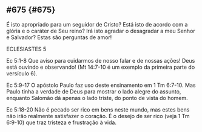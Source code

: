 ## #675 {#675}

É isto apropriado para um seguidor de Cristo? Está isto de acordo com a glória e o caráter de Seu reino? Irá isto agradar o desagradar a meu Senhor e Salvador? Estas são perguntas de amor!

ECLESIASTES 5

Ec 5:1-8 Que aviso para cuidarmos de nosso falar e de nossas ações! Deus está ouvindo e observando! (Mt 14:7-10 é um exemplo da primeira parte do versículo 6).

Ec 5:9-17 O apóstolo Paulo faz uso deste ensinamento em 1 Tm 6:7-10\. Mas Paulo tinha a verdade de Deus para mostrar o lado alegre do assunto, enquanto Salomão dá apenas o lado triste, do ponto de vista do homem.

Ec 5:18-20 Não é pecado ser rico em bens neste mundo, mas estes bens não irão realmente satisfazer o coração. É o desejo de ser rico (veja 1 Tm 6:9-10) que traz tristeza e frustração à vida.